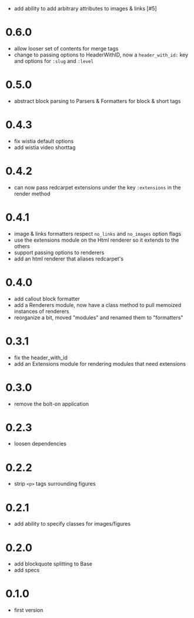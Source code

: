 - add ability to add arbitrary attributes to images & links [#5]

# 0.6.0
- allow looser set of contents for merge tags
- change to passing options to HeaderWithID, now a `header_with_id:` key and options for `:slug` and `:level`

# 0.5.0
- abstract block parsing to Parsers & Formatters for block & short tags

# 0.4.3
- fix wistia default options
- add wistia video shorttag

# 0.4.2
- can now pass redcarpet extensions under the key `:extensions` in the render method

# 0.4.1
- image & links formatters respect `no_links` and `no_images` option flags
- use the extensions module on the Html renderer so it extends to the others
- support passing options to renderers
- add an html renderer that aliases redcarpet's

# 0.4.0
- add callout block formatter
- add a Renderers module, now have a class method to pull memoized instances of renderers
- reorganize a bit, moved "modules" and renamed them to "formatters"

# 0.3.1
- fix the header_with_id
- add an Extensions module for rendering modules that need extensions

# 0.3.0
- remove the bolt-on application

# 0.2.3
- loosen dependencies

# 0.2.2
- strip `<p>` tags surrounding figures

# 0.2.1
- add ability to specify classes for images/figures

# 0.2.0
- add blockquote splitting to Base
- add specs

# 0.1.0
- first version